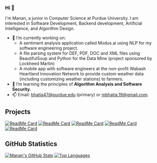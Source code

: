 ### Hi 👋
I'm Manan, a junior in Computer Science at Purdue University. I am interested in Software Development, Backend development, Artificial Intelligence, and Algorithm Design.
- 🔭 I’m currently working on:
  - A sentiment analysis application called Modus.ai using NLP for my software engineering project.
  - A file parsing system for DEF, PDF, DOC and XML files using BeautifulSoup and Python for the Data Mine (project sponsored by Lockheed Martin)
  - A mobile app with software engineers at the non-profit Wabash Heartland Innovation Network to provide custom weather data (including customizing weather stations) to farmers.
- 🌱 I’m learning the principles of **Algorithm Analysis and Software Security.**
- 📫 Email: bhatia47@purdue.edu (primary) or mbhatia.19@gmail.com.

## Projects

[![ReadMe Card](https://github-readme-stats.vercel.app/api/pin/?username=bhatia47&repo=Modus.ai&theme=tokyonight)](https://github.com/bhatia47/Modus.ai)
[![ReadMe Card](https://github-readme-stats.vercel.app/api/pin/?username=bhatia47&repo=data-structs-and-algorithms&theme=tokyonight)](https://github.com/bhatia47/data-structs-and-algorithms)
[![ReadMe Card](https://github-readme-stats.vercel.app/api/pin/?username=bhatia47&repo=right-leaning-red-black-tree&theme=tokyonight)](https://github.com/bhatia47/right-leaning-red-black-tree)
[![ReadMe Card](https://github-readme-stats.vercel.app/api/pin/?username=bhatia47&repo=airport-management-system&theme=tokyonight)](https://github.com/bhatia47/airport-management-system)
[![ReadMe Card](https://github-readme-stats.vercel.app/api/pin/?username=sferia003&repo=ctracr&theme=tokyonight)](https://github.com/sferia003/ctracr)

## GitHub Statistics

[![Manan's GitHub Stats](https://github-readme-stats.vercel.app/api?username=bhatia47&theme=tokyonight&count_private=true&show_icons=true&include_all_commits&hide=prs)](https://github.com/bhatia47)
[![Top Languages](https://github-readme-stats.vercel.app/api/top-langs/?username=bhatia47&theme=tokyonight&exclude_repo=data-structs-and-algorithms&layout=compact&card_width=290)](https://github.com/bhatia47)



<!--
**bhatia47/bhatia47** is a ✨ _special_ ✨ repository because its `README.md` (this file) appears on your GitHub profile.
###### readme stats(display cards) credits: https://github.com/anuraghazra/github-readme-stats
Here are some ideas to get you started:

- 🔭 I’m currently working on ...
- 🌱 I’m currently learning ...
- 👯 I’m looking to collaborate on ...
- 🤔 I’m looking for help with ...
- 💬 Ask me about ...
- 📫 How to reach me: ...
- 😄 Pronouns: ...
- ⚡ Fun fact: ...
-->
